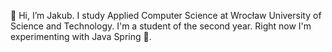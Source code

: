 👋 
Hi, I’m Jakub.
I study Applied Computer Science at Wrocław University of Science and Technology.
I'm a student of the second year.
Right now I'm experimenting with Java Spring 🌿.

<!---
TheYGD/TheYGD is a ✨ special ✨ repository because its `README.md` (this file) appears on your GitHub profile.
You can click the Preview link to take a look at your changes.
--->
